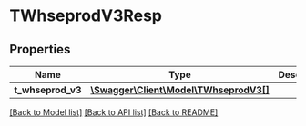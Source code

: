 # TWhseprodV3Resp

## Properties
Name | Type | Description | Notes
------------ | ------------- | ------------- | -------------
**t_whseprod_v3** | [**\Swagger\Client\Model\TWhseprodV3[]**](TWhseprodV3.md) |  | [optional] 

[[Back to Model list]](../README.md#documentation-for-models) [[Back to API list]](../README.md#documentation-for-api-endpoints) [[Back to README]](../README.md)


